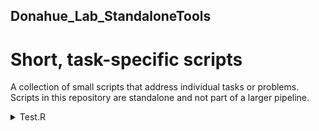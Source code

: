 ## Donahue_Lab_StandaloneTools
# Short, task-specific scripts  

A collection of small scripts that address individual tasks or problems. Scripts in this repository are standalone and not part of a larger pipeline.  


<details>
<summary> Test.R </summary>

"Summary of script"

</details>

